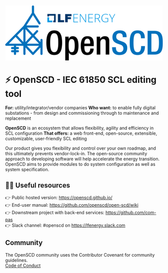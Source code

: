  <p align="center">
  <picture>
    <source media="(prefers-color-scheme: dark)" srcset="./assets/openscd-logo-white.svg">
    <source media="(prefers-color-scheme: light)" srcset="./assets/openscd-logo-color.svg">
    <img alt="OpenSCD Header Picture" src="./assets/openscd-logo-dark.svg">
  </picture>
</p>


# ⚡️ OpenSCD - IEC 61850 SCL editing tool

**For:** utility/integrator/vendor companies
**Who want:** to enable fully digital substations - from design and commissioning through to maintenance and replacement

**OpenSCD** is an ecosystem that allows flexibility, agility and efficiency in SCL configuration
**That offers:** a web front-end, open-source, extensible, customizable, user-friendly SCL editing

Our product gives you flexibility and control over your own roadmap, and this ultimately prevents vendor-lock-in.
The open-source community approach to developing software will help accelerate the energy transition.
OpenSCD aims to provide modules to do system configuration as well as system specification.


## 👩‍💻 Useful resources

👉 Public hosted version: https://openscd.github.io/  
👉 End-user manual: https://github.com/openscd/open-scd/wiki  
👉 Downstream project with back-end services: https://github.com/com-pas  
👉 Slack channel: #openscd on https://lfenergy.slack.com

## Community

The OpenSCD community uses the Contributor Covenant for community guidelines.  
[Code of Conduct](https://github.com/openscd/.github/blob/main/profile/code_of_conduct.md)
